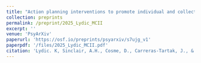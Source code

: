 ```yaml
---
title: "Action planning interventions to promote individual and collective climate action"
collection: preprints
permalink: /preprint/2025_Lydic_MCII
excerpt: ''
venue: 'PsyArXiv'
paperurl: 'https://osf.io/preprints/psyarxiv/s7ujg_v1'
paperpdf: '/files/2025_Lydic_MCII.pdf'
citation: 'Lydic. K, Sinclair, A.H., Cosme, D., Carreras-Tartak, J., & Falk, E.B. PsyArXiv (2025). Action planning interventions to promote individual and collective climate action. https://doi.org/10.31234/osf.io/s7ujg_v1'
---
```

